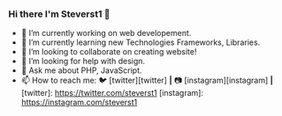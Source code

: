 ### Hi there I'm Steverst1 👋

- 🔭 I’m currently working on web developement.
- 🌱 I’m currently learning new Technologies Frameworks, Libraries.
- 👯 I’m looking to collaborate on creating website!
- 🤔 I’m looking for help with design.
- 💬 Ask me about PHP, JavaScript.
- 📫 How to reach me:
🐦 [twitter][twitter] **|** 
📷 [instagram][instagram] **|** 
[twitter]: https://twitter.com/steverst1
[instagram]: https://instagram.com/steverst1
